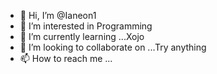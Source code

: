 - 👋 Hi, I’m @Ianeon1
- 👀 I’m interested in Programming
- 🌱 I’m currently learning ...Xojo
- 💞️ I’m looking to collaborate on ...Try anything
- 📫 How to reach me ...

<!---
Ianeon1/Ianeon1 is a ✨ special ✨ repository because its `README.md` (this file) appears on your GitHub profile.
You can click the Preview link to take a look at your changes.
--->
